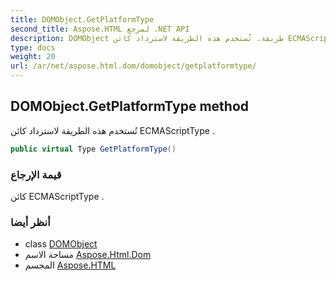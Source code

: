 ```yaml
---
title: DOMObject.GetPlatformType
second_title: Aspose.HTML لمرجع .NET API
description: DOMObject طريقة. تُستخدم هذه الطريقة لاسترداد كائن ECMAScriptType .
type: docs
weight: 20
url: /ar/net/aspose.html.dom/domobject/getplatformtype/
---
```

## DOMObject.GetPlatformType method

تُستخدم هذه الطريقة لاسترداد كائن ECMAScriptType .

```csharp
public virtual Type GetPlatformType()
```

### قيمة الإرجاع

كائن ECMAScriptType .

### أنظر أيضا

* class [DOMObject](../)
* مساحة الاسم [Aspose.Html.Dom](../../domobject/)
* المجسم [Aspose.HTML](../../../)


